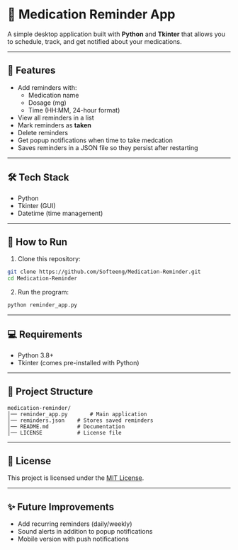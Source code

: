 # 💊 Medication Reminder App

A simple desktop application built with **Python** and **Tkinter** that allows you to schedule, track, and get notified about your medications.

---

## 📌 Features
- Add reminders with:
    - Medication name
    - Dosage (mg)
    - Time (HH:MM, 24-hour format)
- View all reminders in a list
- Mark reminders as **taken**
- Delete reminders
- Get popup notifications when time to take medcation
- Saves reminders in a JSON file so they persist after restarting

---

## 🛠 Tech Stack
- Python
- Tkinter (GUI)
- Datetime (time management)

---

## 🚀 How to Run
1. Clone this repository:
```bash
git clone https://github.com/Softeeng/Medication-Reminder.git
cd Medication-Reminder
```
2. Run the program:
```bash
python reminder_app.py
```

---

## 💻 Requirements
- Python 3.8+
- Tkinter (comes pre-installed with Python)

---

## 📂 Project Structure
```text
medication-reminder/
│── reminder_app.py       # Main application
│── reminders.json    # Stores saved reminders
│── README.md         # Documentation
│── LICENSE           # License file
```

---

## 📜 License
This project is licensed under the [MIT License](LICENSE).

---

## ✨️ Future Improvements
- Add recurring reminders (daily/weekly)
- Sound alerts in addition to popup notifications
- Mobile version with push notifications
